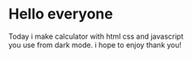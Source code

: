 # Hello everyone
Today i make calculator with html css and javascript<br/>
you use from dark mode. 
i hope to enjoy thank you!
